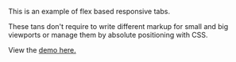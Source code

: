 <p>This is an example of flex based responsive tabs. </p>

<p>These tans don't require to write different markup for small and big viewports or manage them by absolute positioning with CSS. </p>

View the <a href="http://jaydevgajera.com/work/flextabs/">demo here.</a> 
